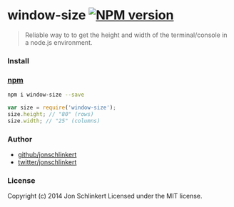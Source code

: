 # window-size [![NPM version](https://badge.fury.io/js/window-size.png)](http://badge.fury.io/js/window-size)

> Reliable way to to get the height and width of the terminal/console in a node.js environment.

###  Install

### [npm](npmjs.org)

```bash
npm i window-size --save
```

```javascript
var size = require('window-size');
size.height; // "80" (rows)
size.width; // "25" (columns)
```

###  Author

+ [github/jonschlinkert](https://github.com/jonschlinkert)
+ [twitter/jonschlinkert](http://twitter.com/jonschlinkert)

###  License
Copyright (c) 2014 Jon Schlinkert
Licensed under the MIT license.